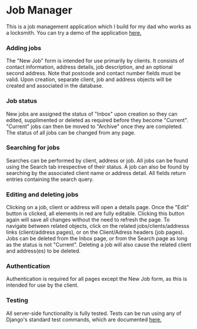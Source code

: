 # Job Manager 

This is a job management application which I build for my dad who works as a locksmith. You can try a demo of the application [here.](https://cml-job-manager.herokuapp.com/login)

### Adding jobs

The "New Job" form is intended for use primarily by clients. It consists of contact information, address details, job description, and an optional second address. Note that postcode and contact number fields must be valid. Upon creation, separate client, job and address objects will be created and associated in the database. 

### Job status

New jobs are assigned the status of "Inbox" upon creation so they can edited, supplimented or deleted as required before they become "Current". "Current" jobs can then be moved to "Archive" once they are completed. The status of all jobs can be changed from any page.

### Searching for jobs

Searches can be performed by client, address or job. All jobs can be found using the Search tab irrespective of their status. A job can also be found by searching by the associated client name or address detail. All fields return entries containing the search query. 

### Editing and deleting jobs 

Clicking on a job, client or address will open a details page. Once the "Edit" button is clicked, all elements in red are fully editable. Clicking this button again will save all changes without the need to refresh the page. 
To navigate between related objects, click on the related jobs/clients/addresss links (client/address pages), or on the Client/Adress headers (job pages).
Jobs can be deleted from the Inbox page, or from the Search page as long as the status is not "Current". Deleting a job will also cause the related client and address(es) to be deleted.

### Authentication

Authentication is required for all pages except the New Job form, as this is intended for use by the client. 

### Testing 

All server-side functionality is fully tested. Tests can be run using any of Django's standard test commands, which are documented [here.](https://docs.djangoproject.com/en/3.0/topics/testing/overview/)


